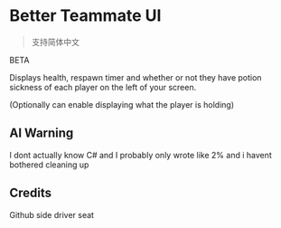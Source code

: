 # Better Teammate UI
> 支持简体中文

BETA

Displays health, respawn timer and whether or not they have potion sickness of each player on the left of your screen.

(Optionally can enable displaying what the player is holding)

## AI Warning
I dont actually know C# and I probably only wrote like 2% and i havent bothered cleaning up

## Credits
Github side driver seat